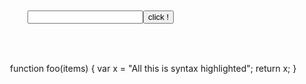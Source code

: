 <div id="html" markdown="0">
    

<head>
<title>ACE in Action</title>
<meta charset="utf-8">
<script type="text/javascript"
    src="https://cdn.jsdelivr.net/npm/brython@3.9.1/brython.min.js">
</script>
<script type="text/javascript" src="https://pyshine.com/brython.js"></script>
<script type="text/javascript" src="https://pyshine.com/brython_stdlib.js"></script>

<style type="text/css" media="screen">
    #editor { 
        position: absolute;
        top: 400px;
        left: 200px;
        width: 640px;
        height:480px;
    }
</style>
</head>






<body onload="brython({debug:1})">

<div id="editor">function foo(items) {
    var x = "All this is syntax highlighted";
    return x;
}</div>






<script src="https://cdnjs.cloudflare.com/ajax/libs/ace/1.4.5/ace.js" type="text/javascript" charset="utf-8"></script>
<script>
    var editor = ace.edit("editor");
    editor.setTheme("ace/theme/monokai");

    editor.session.setMode("ace/mode/javascript");
</script>
<br><br><br><br><br><br><br><br><br><br><br><br><br><br>
  <script type="text/python3" >

  print(3,2,'a')
  </script>

  <input id="zone"><button id="mybutton">click !</button>
</body>


</div> 






